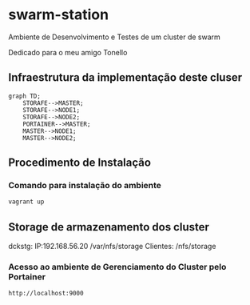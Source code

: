 # swarm-station
Ambiente de Desenvolvimento e Testes de um cluster de swarm

Dedicado para o meu amigo Tonello

## Infraestrutura da implementação deste cluser
```mermaid
graph TD;
    STORAFE-->MASTER;
    STORAFE-->NODE1;
    STORAFE-->NODE2;
    PORTAINER-->MASTER;
    MASTER-->NODE1;
    MASTER-->NODE2;
```

## Procedimento de Instalação
### Comando para instalação do ambiente
```sh
vagrant up
```
## Storage de armazenamento dos cluster
dckstg: IP:192.168.56.20 /var/nfs/storage
Clientes: /nfs/storage

### Acesso ao ambiente de Gerenciamento do Cluster pelo Portainer
```sh
http://localhost:9000
```

